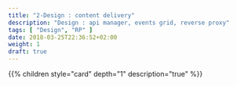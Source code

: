 ```yaml
---
title: "2-Design : content delivery"
description: "Design : api manager, events grid, reverse proxy"
tags: [ "Design", "RP" ]
date: 2018-03-25T22:36:52+02:00
weight: 1
draft: true
---
```

{{% children style="card" depth="1"  description="true" %}}
